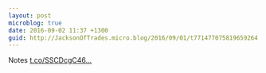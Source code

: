 ```yaml
---
layout: post
microblog: true
date: 2016-09-02 11:37 +1300
guid: http://JacksonOfTrades.micro.blog/2016/09/01/t771477075819659264.html
---
```

Notes [t.co/SSCDcgC46...](https://t.co/SSCDcgC46s)

